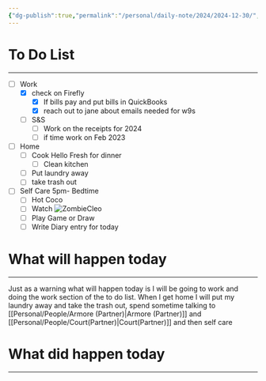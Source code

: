 ```yaml
---
{"dg-publish":true,"permalink":"/personal/daily-note/2024/2024-12-30/","tags":["20-24","daily"]}
---
```


# To Do List
---
- [ ] Work
	- [x] check on Firefly
		- [x] If bills pay and put bills in QuickBooks
		- [x] reach out to jane about emails needed for w9s 
	- [ ] S&S
		- [ ] Work on the receipts for 2024
		- [ ] if time work on Feb 2023
- [ ] Home
	- [ ] Cook Hello Fresh for dinner
		- [ ] Clean kitchen
	- [ ] Put laundry away 
	- [ ] take trash out 
- [ ] Self Care 5pm- Bedtime
	- [ ] Hot Coco 
	- [ ] Watch ![ZombieCleo](https://www.youtube.com/watch?v=BkkfzNLtSx8&list=PLVO4L4qtJmBqmtvYc63HlwABXnn-JT3r3&index=17&ab_channel=ZombieCleo)
	- [ ] Play Game or Draw
	- [ ] Write Diary entry for today
# What will happen today
---
Just as a warning what will happen today is I will be going to work and doing the work section of the to do list. When I get home I will put my laundry away and take the trash out, spend sometime talking to [[Personal/People/Armore (Partner)\|Armore (Partner)]] and [[Personal/People/Court(Partner)\|Court(Partner)]] and then self care


# What did happen today
---

